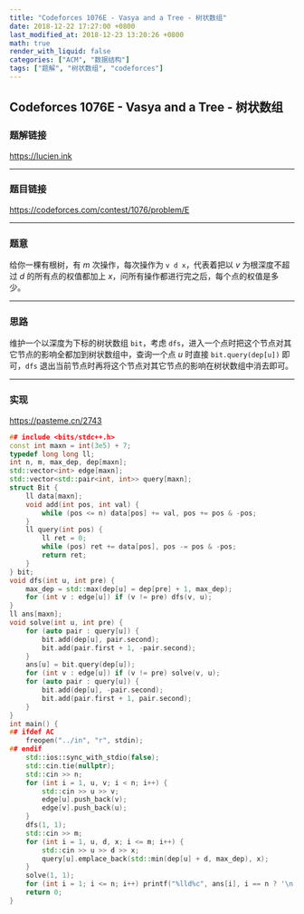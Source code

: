 ```yaml
---
title: "Codeforces 1076E - Vasya and a Tree - 树状数组"
date: 2018-12-22 17:27:00 +0800
last_modified_at: 2018-12-23 13:20:26 +0800
math: true
render_with_liquid: false
categories: ["ACM", "数据结构"]
tags: ["题解", "树状数组", "codeforces"]
---
```


## Codeforces 1076E - Vasya and a Tree - 树状数组

### 题解链接

https://lucien.ink

---
### 题目链接

https://codeforces.com/contest/1076/problem/E

---
### 题意

给你一棵有根树，有 $m$ 次操作，每次操作为 `v d x`，代表着把以 $v$ 为根深度不超过 $d$ 的所有点的权值都加上 $x$，问所有操作都进行完之后，每个点的权值是多少。

---
### 思路

维护一个以深度为下标的树状数组 `bit`，考虑 `dfs`，进入一个点时把这个节点对其它节点的影响全都加到树状数组中，查询一个点 $u$ 时直接 `bit.query(dep[u])` 即可，`dfs` 退出当前节点时再将这个节点对其它节点的影响在树状数组中消去即可。

---
### 实现

https://pasteme.cn/2743

```cpp
## include <bits/stdc++.h>
const int maxn = int(3e5) + 7;
typedef long long ll;
int n, m, max_dep, dep[maxn];
std::vector<int> edge[maxn];
std::vector<std::pair<int, int>> query[maxn];
struct Bit {
    ll data[maxn];
    void add(int pos, int val) {
        while (pos <= n) data[pos] += val, pos += pos & -pos;
    }
    ll query(int pos) {
        ll ret = 0;
        while (pos) ret += data[pos], pos -= pos & -pos;
        return ret;
    }
} bit;
void dfs(int u, int pre) {
    max_dep = std::max(dep[u] = dep[pre] + 1, max_dep);
    for (int v : edge[u]) if (v != pre) dfs(v, u);
}
ll ans[maxn];
void solve(int u, int pre) {
    for (auto pair : query[u]) {
        bit.add(dep[u], pair.second);
        bit.add(pair.first + 1, -pair.second);
    }
    ans[u] = bit.query(dep[u]);
    for (int v : edge[u]) if (v != pre) solve(v, u);
    for (auto pair : query[u]) {
        bit.add(dep[u], -pair.second);
        bit.add(pair.first + 1, pair.second);
    }
}
int main() {
## ifdef AC
    freopen("../in", "r", stdin);
## endif
    std::ios::sync_with_stdio(false);
    std::cin.tie(nullptr);
    std::cin >> n;
    for (int i = 1, u, v; i < n; i++) {
        std::cin >> u >> v;
        edge[u].push_back(v);
        edge[v].push_back(u);
    }
    dfs(1, 1);
    std::cin >> m;
    for (int i = 1, u, d, x; i <= m; i++) {
        std::cin >> u >> d >> x;
        query[u].emplace_back(std::min(dep[u] + d, max_dep), x);
    }
    solve(1, 1);
    for (int i = 1; i <= n; i++) printf("%lld%c", ans[i], i == n ? '\n' : ' ');
    return 0;
}

```